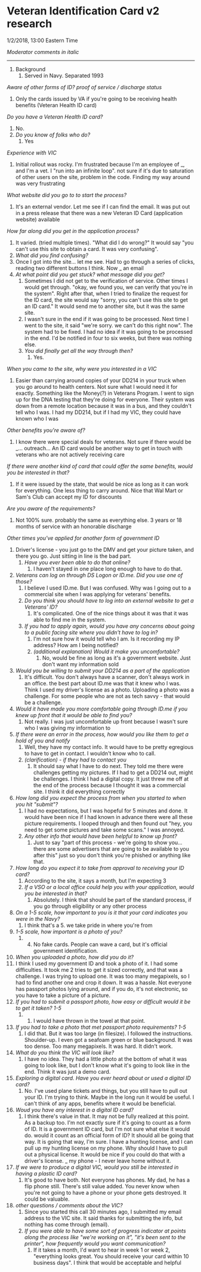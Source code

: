 # Veteran Identification Card v2 research

1/2/2018, 13:00 Eastern Time

*Moderator comments in italic*

---

1. Background
   1. Served in Navy. Separated 1993

*Aware of other forms of ID? proof of service / discharge status*

1. Only the cards issued by VA if you're going to be receiving health benefits (Veteran Health ID card)

*Do you have a Veteran Health ID card?*

1. No.
2. *Do you know of folks who do?*
   1. Yes

*Experience with VIC*

1. Initial rollout was rocky. I'm frustrated because I'm an employee of _, and I'm a vet. I "run into an infinite loop". not sure if it's due to saturation of other users on the site, problem in the code. Finding my way around was very frustrating

*What website did you go to to start the process?*

1. It's an external vendor. Let me see if I can find the email. It was put out in a press release that there was a new Veteran ID Card (application website) available

*How far along did you get in the application process?*

1. It varied. (tried multiple times). "What did I do wrong?" It would say "you can't use this site to obtain a card. It was very confusing". 
2. *What did you find confusing?*
3. Once I got into the site… let me see. Had to go through a series of clicks, reading two different buttons I think. Now _ an email
4. *At what point did you get stuck? what message did you get?*
   1. Sometimes I did not get to the verification of service. Other times I would get through. "okay, we found you, we can verify that you're in the system". Right after that, when I tried to finalize the request for the ID card, the site would say "sorry, you can't use this site to get an ID card." It would send me to another site, but it was the same site.
   2. I wasn't sure in the end if it was going to be processed. Next time I went to the site, it said "we're sorry. we can't do this right now". The system had to be fixed. I had no idea if it was going to be processed in the end. I'd be notified in four to six weeks, but there was nothing else.
   3. *You did finally get all the way through then?*
      1. Yes.

*When you came to the site, why were you interested in a VIC*

1. Easier than carrying around copies of your DD214 in your truck when you go around to health centers. Not sure what I would need it for exactly. Something like the Money(?) in Veterans Program. I went to sign up for the DNA testing that they're doing for everyone. Their system was down from a remote location because it was in a bus, and they couldn't tell who I was. I had my DD214, but if I had my VIC, they could have known who I was

*Other benefits you're aware of?*

1. I know there were special deals for veterans. Not sure if there would be _… outreach... An ID card would be another way to get in touch with veterans who are not actively receiving care

*If there were another kind of card that could offer the same benefits, would you be interested in that?*

1. If it were issued by the state, that would be nice as long as it can work for everything. One less thing to carry around. Nice that Wal Mart or Sam's Club can accept my ID for discounts

*Are you aware of the requirements?*

1. Not 100% sure. probably the same as everything else. 3 years or 18 months of service with an honorable discharge

*Other times you've applied for another form of government ID*

1. Driver's license - you just go to the DMV and get your picture taken, and there you go. Just sitting in line is the bad part.
   1. *Have you ever been able to do that online?*
      1. I haven't stayed in one place long enough to have to do that.
2. *Veterans can log on through DS Logon or ID.me. Did you use one of those?*
   1. I believe I used ID.me. But I was confused. Why was I going out to a commercial site when I was applying for veterans' benefits.
   2. *Do you think you should have to log into an external website to get a Veterans' ID?*
      1. It's complicated. One of the nice things about it was that it was able to find me in the system.
   3. *If you had to apply again, would you have any concerns about going to a public facing site where you didn't have to log in?*
      1. I'm not sure how it would tell who I am. Is it recording my IP address? How am I being notified?
      2. *(additional explanation) Would it make you uncomfortable?*
         1. No, would be fine as long as it's a government website. Just don't want my information sold
3. *Would you be willing to submit your DD214 as a part of the application*
   1. It's difficult. You don't always have a scanner, don't always work in an office. the best part about ID.me was that it knew who I was. Think I used my driver's license as a photo. Uploading a photo was a challenge. For some people who are not as tech savvy - that would be a challenge.
4. *Would it have made you more comfortable going through ID.me if you knew up front that it would be able to find you?*
   1. Not really. I was just uncomfortable up front because I wasn't sure who I was giving my information to
5. *If there were an error in the process, how would you like them to get a hold of you and notify*
   1. Well, they have my contact info. It would have to be pretty egregious to have to get in contact. I wouldn't know who to call.
   2. *(clarification) - if they had to contact you*
      1. It should say what I have to do next. They told me there were challenges getting my pictures. If I had to get a DD214 out, might be challenges. I think I had a digital copy. It just threw me off at the end of the process because I thought it was a commercial site. I think it did everything correctly
6. *How long did you expect the process from when you started to when you hit "submit"?*
   1. I had no expectations, but I was hopeful for 5 minutes and done. It would have been nice if I had known in advance there were all these picture requirements. I looped through and then found out "hey, you need to get some pictures and take some scans." I was annoyed.
   2. *Any other info that would have been helpful to know up front?*
      1. Just to say "part of this process - we're going to show you… there are some advertisers that are going to be available to you after this" just so you don't think you're phished or anything like that.
7. *How long do you expect it to take from approval to receiving your ID card?*
   1. According to the site, it says a month, but I'm expecting 3
   2. *If a VSO or a local office could help you with your application, would you be interested in that?*
      1. Absolutely. I think that should be part of the standard process, if you go through eligibility or any other process
8. *On a 1-5 scale, how important to you is it that your card indicates you were in the Navy?*
   1. I think that's a 5. we take pride in where you're from
9. *1-5 scale, how important is a photo of you?*
   1. 4. No fake cards. People can wave a card, but it's official government identification.
10. *When you uploaded a photo, how did you do it?*
   1. I think I used my government ID and took a photo of it. I had some difficulties. It took me 2 tries to get it sized correctly, and that was a challenge. I was trying to upload one. It was too many megapixels, so I had to find another one and crop it down. It was a hassle. Not everyone has passport photos lying around, and if you do, it's not electronic, so you have to take a picture of a picture.
11. *If you had to submit a passport photo, how easy or difficult would it be to get it taken? 1-5*
    1. 1. I would have thrown in the towel at that point.
12. *If you had to take a photo that met passport photo requirements? 1-5*
    1. I did that. But it was too large (in filesize). I followed the instructions. Shoulder-up. I even got a seafoam green or blue background. It was too dense. Too many megapixels. It was hard. It didn't work.
13. *What do you think the VIC will look like?*
    1. I have no idea. They had a little photo at the bottom of what it was going to look like, but I don't know what it's going to look like in the end. Think it was just a demo card.
14. *Exploring a digital card. Have you ever heard about or used a digital ID card?*
    1. No. I've used plane tickets and things, but you still have to pull out your ID. I'm trying to think. Maybe in the long run it would be useful. I can't think of any apps, benefits where it would be beneficial.
15. *Woud you have any interest in a digital ID card?*
    1. I think there's value in that. It may not be fully realized at this point. As a backup too. I'm not exactly sure if it's going to count as a form of ID. It is a government ID card, but I'm not sure what else it would do. would it count as an official form of ID? It should all be going that way. It is going that way, I'm sure. I have a hunting license, and I can pull up my hunting license on my phone. Why should I have to pull out a physical license. It would be nice if you could do that with a driver's license. _ my phone - I never leave home without it.
16. *If we were to produce a digital VIC, would you still be interested in having a plastic ID card?*
    1. It's good to have both. Not everyone has phones. My dad, he has a flip phone still. There's still value added. You never know when you're not going to have a phone or your phone gets destroyed. It could be valuable.
17. *other questions / comments about the VIC?*
    1. Since you started this call 30 minutes ago, I submitted my email address to the VIC site. It said thanks for submitting the info, but nothing has come through (email).
    2. *If you were able to have some sort of progress indicator at points along the process like "we're working on it", "it's been sent to the printer", how frequently would you want communication?*
       1. If it takes a month, I'd want to hear in week 1 or week 2, "everything looks great. You should receive your card within 10 business days". I think that would be acceptable and helpful
